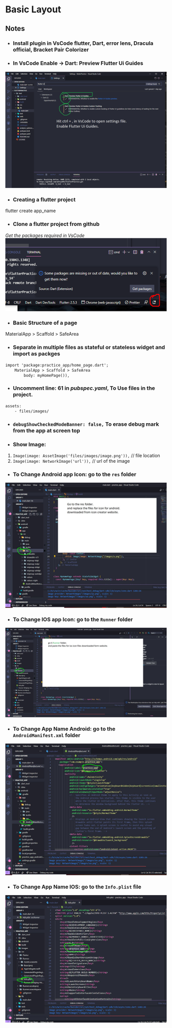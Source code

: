 # Basic Layout

## Notes
 - ### Install plugin in VsCode flutter, Dart, error lens, Dracula official, Bracket Pair Colorizer
 - ### In VsCode Enable -> Dart: Preview Flutter Ui Guides
![Enable Preview Flutter UI Guides](files/images/UIguidesForParentChild_inFlutter.PNG)
 - ### Creating a flutter project 
flutter create app_name
 - ### Clone a flutter project from github
  *Get the packages required in VsCode*
  ![Get packages in VsCode](files/images/getpack.png)
 - ### Basic Structure of a page
MaterialApp > Scaffold > SafeArea
 - ### Separate in multiple files as stateful or stateless widget and import as packges
```
import 'package:practice_app/home_page.dart';
    MaterialApp > Scaffold > SafeArea
        body: myHomePage()),
```
 - ### Uncomment line: 61 in *pubspec.yaml*, To Use files in the project.
```
assets:
    - files/images/
```
 - ### `debugShowCheckedModeBanner: false,` To erase debug mark from the app at screen top

 - ### Show Image:
 1.  `Image(image: AssetImage('files/images/image.png')),` // file location
 2.  `Image(image: NetworkImage('url')),` //  url of the image

 - ### To Change Android app Icon: go to the `res` folder

![Change Icon Android](files/images/ChangeApp_IconAndroid.JPG)

 - ### To Change IOS app Icon: go to the `Runner` folder

![Change Icon IOS](files/images/ChangeApp_Icon_IOS.JPG)


 - ### To Change App Name Android: go to the `AndroidManifest.xml` folder

![Change App Name Android](files/images/ChangeAppNameAndroid.JPG)

 - ### To Change App Name IOS: go to the `Info.plist` file

![Change App Name IOS](files/images/ChangeAppNameIOS.JPG)

